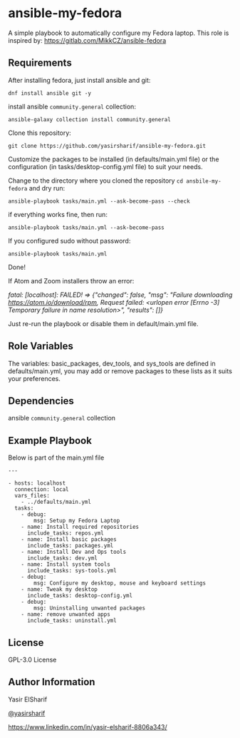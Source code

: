 ansible-my-fedora
=========

A simple playbook to automatically configure my Fedora laptop.
This role is inspired by: https://gitlab.com/MikkCZ/ansible-fedora

Requirements
------------
After installing fedora, just install ansible and git:

`dnf install ansible git -y`

install ansible `community.general` collection:

`ansible-galaxy collection install community.general`

Clone this repository:

`git clone https://github.com/yasirsharif/ansible-my-fedora.git`

Customize the packages to be installed (in defaults/main.yml file) or the configuration (in tasks/desktop-config.yml file) to suit your needs.

Change to the directory where you cloned the repository `cd ansbile-my-fedora` and dry run:

`ansible-playbook tasks/main.yml --ask-become-pass --check`

if everything works fine, then run:

`ansible-playbook tasks/main.yml --ask-become-pass`

If you configured sudo without password:

`ansible-playbook tasks/main.yml`

Done!

If Atom and Zoom installers throw an error:

*fatal: [localhost]: FAILED! => {"changed": false, "msg": "Failure downloading https://atom.io/download/rpm, Request failed: <urlopen error [Errno -3] Temporary failure in name resolution>", "results": []}*

Just re-run the playbook or disable them in default/main.yml file.

Role Variables
--------------

The variables: basic_packages, dev_tools, and sys_tools are defined in defaults/main.yml, you may add or remove packages to these lists as it suits your preferences.

Dependencies
------------
ansible `community.general` collection

Example Playbook
----------------

Below is part of the main.yml file
```
---

- hosts: localhost
  connection: local
  vars_files:
    - ../defaults/main.yml
  tasks:
    - debug:
        msg: Setup my Fedora Laptop
    - name: Install required repositories
      include_tasks: repos.yml
    - name: Install basic packages
      include_tasks: packages.yml
    - name: Install Dev and Ops tools
      include_tasks: dev.yml
    - name: Install system tools
      include_tasks: sys-tools.yml
    - debug:
        msg: Configure my desktop, mouse and keyboard settings
    - name: Tweak my desktop
      include_tasks: desktop-config.yml
    - debug:
        msg: Uninstalling unwanted packages
    - name: remove unwanted apps
      include_tasks: uninstall.yml
```

License
-------
GPL-3.0 License

Author Information
------------------
Yasir ElSharif

[@yasirsharif](https://twitter.com/yasirsharif)

https://www.linkedin.com/in/yasir-elsharif-8806a343/
